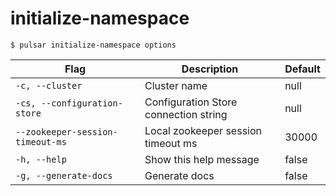 # initialize-namespace



```shell
$ pulsar initialize-namespace options
```

|Flag|Description|Default|
|---|---|---|
| `-c, --cluster` | Cluster name|null|
| `-cs, --configuration-store` | Configuration Store connection string|null|
| `--zookeeper-session-timeout-ms` | Local zookeeper session timeout ms|30000|
| `-h, --help` | Show this help message|false|
| `-g, --generate-docs` | Generate docs|false|

